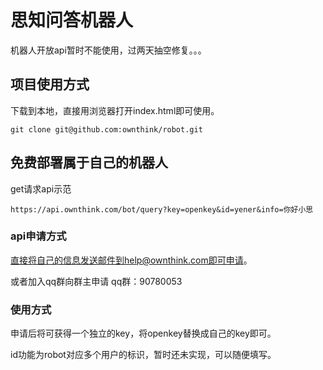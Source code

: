 # 思知问答机器人

机器人开放api暂时不能使用，过两天抽空修复。。。


## 项目使用方式
下载到本地，直接用浏览器打开index.html即可使用。
```shell
git clone git@github.com:ownthink/robot.git
```

## 免费部署属于自己的机器人
get请求api示范
```shell
https://api.ownthink.com/bot/query?key=openkey&id=yener&info=你好小思
```

### api申请方式
直接将自己的信息发送邮件到help@ownthink.com即可申请。

或者加入qq群向群主申请
qq群：90780053

### 使用方式

申请后将可获得一个独立的key，将openkey替换成自己的key即可。

id功能为robot对应多个用户的标识，暂时还未实现，可以随便填写。

